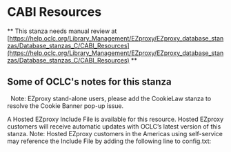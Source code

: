 # CABI Resources
** This stanza needs manual review at [https://help.oclc.org/Library_Management/EZproxy/EZproxy_database_stanzas/Database_stanzas_C/CABI_Resources](https://help.oclc.org/Library_Management/EZproxy/EZproxy_database_stanzas/Database_stanzas_C/CABI_Resources) **

## Some of OCLC's notes for this stanza

&nbsp; Note: EZproxy stand-alone users, please add the CookieLaw stanza to resolve the Cookie Banner pop-up issue. 

A Hosted EZproxy Include File is available for this resource. Hosted EZproxy customers will receive automatic updates with OCLC&rsquo;s latest version of this stanza. Note: Hosted EZproxy customers in the Americas using self-service may reference the Include File by adding the following line to config.txt:

&nbsp;
